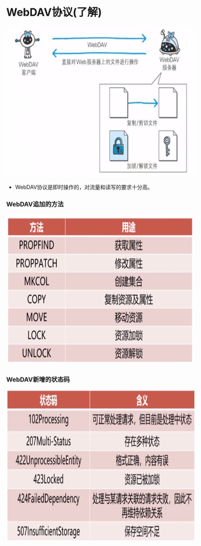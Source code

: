 # WebDAV协议(了解)
<img src="https://github.com/ella-z/studyNotes/blob/master/HTTP%E5%8D%8F%E8%AE%AE/images/WebDAV%E5%8D%8F%E8%AE%AE.PNG" alt="WebDAV协议" width="500px" height="400px">

- WebDAV协议是即时操作的，对流量和读写的要求十分高。

### WebDAV追加的方法
<img src="https://github.com/ella-z/studyNotes/blob/master/HTTP%E5%8D%8F%E8%AE%AE/images/WEBDAV%E8%BF%BD%E5%8A%A0%E7%9A%84%E6%96%B9%E6%B3%95.PNG" alt="WebDAV追加的方法" width="500px" height="400px">

### WebDAV新增的状态码
<img src="https://github.com/ella-z/studyNotes/blob/master/HTTP%E5%8D%8F%E8%AE%AE/images/WEBDAV%E6%96%B0%E5%A2%9E%E7%9A%84%E7%8A%B6%E6%80%81%E7%A0%81.PNG" alt="WebDAV新增的状态码" width="550px" height="400px">
